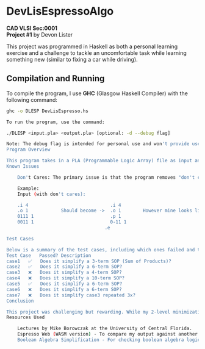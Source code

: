 # DevLisEspressoAlgo
**CAD VLSI Sec:0001**  
**Project #1** by Devon Lister

This project was programmed in Haskell as both a personal learning exercise and a challenge to tackle an uncomfortable task while learning something new (similar to fixing a car while driving).

## Compilation and Running

To compile the program, I use **GHC** (Glasgow Haskell Compiler) with the following command:

```bash
ghc -o DLESP DevLisEspresso.hs

To run the program, use the command:

./DLESP <input.pla> <output.pla> [optional: -d --debug flag]

Note: The debug flag is intended for personal use and won't provide useful information for debugging outside my context.
Program Overview

This program takes in a PLA (Programmable Logic Array) file as input and outputs a simplified PLA file.
Known Issues

    Don't Cares: The primary issue is that the program removes "don't care" terms entirely, instead of marking them as such. I was unable to implement the functionality in time. As a result, the output may be incorrect when handling "don't care" conditions, particularly in larger term sets.

    Example:
    Input (with don't cares):

    .i 4                              .i 4                                    .i 3
    .o 1            Should become ->  .o 1        However mine looks like  -> .o 1
    0111 1                            .p 1                                    .p 1
    0011 1                            0-11 1                                  011 1
                                    .e                                      .e

Test Cases

Below is a summary of the test cases, including which ones failed and their respective issues.
Test Case	Passed?	Description
case1	✅	Does it simplify a 3-term SOP (Sum of Products)?
case2	✅	Does it simplify a 6-term SOP?
case3	❌	Does it simplify a 4-term SOP?
case4	❌	Does it simplify a 10-term SOP?
case5	✅	Does it simplify a 6-term SOP?
case6	❌	Does it simplify a 6-term SOP?
case7	❌	Does it simplify case3 repeated 3x?
Conclusion

This project was challenging but rewarding. While my 2-level minimization algorithm doesn't work perfectly, I gained a solid understanding of the underlying concepts. With more time or possibly using a different programming language, I believe I could have improved the implementation. Regardless, this was a fun and interesting experience.
Resources Used

    Lectures by Mike Borowczak at the University of Central Florida.
    Espresso Web (WASM version) - To compare my output against another tool's output.
    Boolean Algebra Simplification - For checking boolean algebra logic and simplifications.


